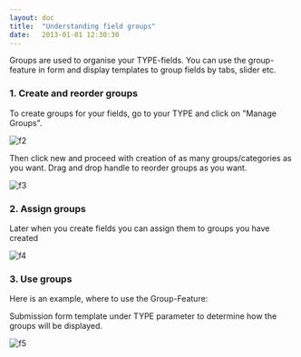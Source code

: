 ```yaml
---
layout: doc
title:  "Understanding field groups"
date:   2013-01-01 12:30:30
---
```

Groups are used to organise your TYPE-fields. You can use the group-feature in form and display templates to group fields by tabs, slider etc.

### 1. Create and reorder groups
To create groups for your fields, go to your TYPE and click on "Manage Groups".

![f2](https://s3.amazonaws.com/adwsfiles/thumbnails/2013-1/57.png)

Then click new and proceed with creation of as many groups/categories as you want. Drag and drop handle to reorder groups as you want.

![f3](https://s3.amazonaws.com/adwsfiles/png/2013-1/33.png)

### 2. Assign groups
Later when you create fields you can assign them to groups you have created

![f4](https://s3.amazonaws.com/adwsfiles/png/2013-1/48.png)

### 3. Use groups
Here is an example, where to use the Group-Feature:

Submission form template under TYPE parameter to determine how the groups will be displayed.

![f5](https://s3.amazonaws.com/adwsfiles/thumbnails/2013-1/27.png)